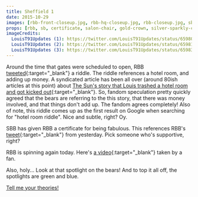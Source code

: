 ```yaml
---
title: Sheffield 1
date: 2015-10-29
images: [rbb-front-closeup.jpg, rbb-hq-closeup.jpg, rbb-closeup.jpg, sbb-hq-closeup.jpg, both-bright.jpg, opposite.jpg, certificate.png, certificate.jpg, feet-stickers.jpg, salon-sticker-hq-closeup.jpg, salon-sticker.jpg, salon-chair-sticker.jpg, boots-closeup.jpg, spotlight.jpg, twitter.jpg]
props: [rbb, sb, certificate, salon-chair, gold-crown, silver-sparkly-crown, bondage-gear, aviators, freddie-mustache, harley-jacket, rainbow-tshirt, heeled-black-boots, blue-happy-sticker, green-happy-sticker, leather-chaps, studded-black-choker, red-happy-sticker, jewelry-box-chair]
imageCredits:
  LouisT91Updates (1): https://twitter.com/LouisT91Updates/status/659809087803236352
  LouisT91Updates (2): https://twitter.com/LouisT91Updates/status/659816538539745280
  LouisT91Updates (3): https://twitter.com/LouisT91Updates/status/659831200593350657
---
```

Around the time that gates were scheduled to open, RBB [tweeted](https://twitter.com/Rbbsbbofficial/status/659800563274678272){:target="_blank"} a riddle. The riddle references a hotel room, and adding up money. A syndicated article has been all over (around 80ish articles at this point) about [The Sun's story that Louis trashed a hotel room and got kicked out](){:target="_blank"}. So, fandom speculation pretty quickly agreed that the bears are referring to the this story, that there was money involved, and that things don't add up. The fandom agrees completely! Also of note, this riddle comes up as the first result on Google when searching for "hotel room riddle". Nice and subtle, right? Oy.

SBB has given RBB a certificate for being fabulous. This references RBB's [tweet](https://twitter.com/Rbbsbbofficial/status/659420881018626048){:target="_blank"} from yesterday. Pick someone who's supportive, right?

RBB is spinning again today. Here's [a video](http://happy1days.tumblr.com/post/132161272373/ittybird-sheffield-1){:target="_blank"} taken by a fan.

Also, holy... Look at that spotlight on the bears! And to top it all off, the spotlights are green and blue.

[Tell me your theories!]({{site.baseurl}}contribute)
